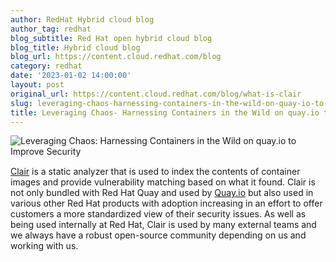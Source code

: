 ```yaml
---
author: RedHat Hybrid cloud blog
author_tag: redhat
blog_subtitle: Red Hat open hybrid cloud blog
blog_title: Hybrid cloud blog
blog_url: https://content.cloud.redhat.com/blog
category: redhat
date: '2023-01-02 14:00:00'
layout: post
original_url: https://content.cloud.redhat.com/blog/what-is-clair
slug: leveraging-chaos-harnessing-containers-in-the-wild-on-quay-io-to-improve-security
title: Leveraging Chaos- Harnessing Containers in the Wild on quay.io to Improve Security
---
```


<div class="hs-featured-image-wrapper"> 
 <a class="hs-featured-image-link" href="https://content.cloud.redhat.com/blog/what-is-clair" title=""> <img alt="Leveraging Chaos: Harnessing Containers in the Wild on&nbsp;quay.io&nbsp;to Improve Security" class="hs-featured-image" src="https://content.cloud.redhat.com/hubfs/quay-io-results.jpg" style="width: auto !important; float: left; margin: 0 15px 15px 0;" /> </a> 
</div>
 
<p><a href="https://github.com/quay/clair">Clair</a><span>&nbsp;</span>is a static analyzer that is used to index the contents of container images and provide vulnerability matching based on what it found. Clair is not only bundled with Red Hat Quay and used by<span>&nbsp;</span><a href="https://quay.io/">Quay.io</a><span>&nbsp;</span>but also used in various other Red Hat products with adoption increasing in an effort to offer customers a more standardized view of their security issues. As well as being used internally at Red Hat, Clair is used by many external teams and we always have a robust open-source community depending on us and working with us.</p>
  
<img alt="" height="1" src="https://track.hubspot.com/__ptq.gif?a=4305976&amp;k=14&amp;r=https%3A%2F%2Fcontent.cloud.redhat.com%2Fblog%2Fwhat-is-clair&amp;bu=https%253A%252F%252Fcontent.cloud.redhat.com%252Fblog&amp;bvt=rss" style="width: 1px!important;" width="1" />